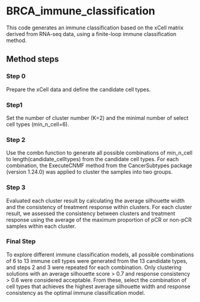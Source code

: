 # BRCA_immune_classification
This code generates an immune classification based on the xCell matrix derived from RNA-seq data, using a finite-loop immune classification method.
## Method steps
### Step 0
Prepare the xCell data and define the candidate cell types.
### Step1
Set the number of cluster number (K=2) and the minimal number of select cell types (min_n_cell=6). 
### Step 2
Use the combn function to generate all possible combinations of min_n_cell to length(candidate_celltypes) from the candidate cell types. 
For each combination, the ExecuteCNMF method from the CancerSubtypes package (version 1.24.0)  was applied to cluster the samples into two groups.
### Step 3
Evaluated each cluster result by calculating the average silhouette width and the consistency of treatment response within clusters. 
For each cluster result, we assessed the consistency between clusters and treatment response using the average of the maximum proportion of pCR or non-pCR samples within each cluster.
### Final Step
To explore different immune classification models, all possible combinations of 6 to 13 immune cell types were generated from the 13 candidate types, and steps 2 and 3 were repeated for each combination. Only clustering solutions with an average silhouette score > 0.7 and response consistency > 0.6 were considered acceptable. From these, select the combination of cell types that achieves the highest average silhouette width and response consistency as the optimal immune classification model.

